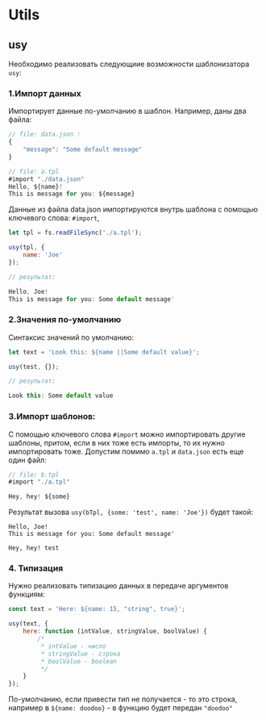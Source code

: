 # Utils

## usy

Необходимо реализовать следующиие возможности шаблонизатора `usy`:

### 1.Импорт данных


Импортирует данные по-умолчанию в шаблон. Например, даны два файла:

```js
// file: data.json :
{
    "message": "Some default message"
}

// file: a.tpl
#import "./data.json"
Hello, ${name}!
This is message for you: ${message}
```

Данные из файла data.json импортируются внутрь шаблона с помощью ключевого слова: `#import`,

```js
let tpl = fs.readFileSync('./a.tpl');

usy(tpl, {
    name: 'Joe'
});

// результат: 

Hello, Joe!
This is message for you: Some default message'
```

### 2.Значения по-умолчанию

Синтаксис значений по умолчанию: 

```js
let text = 'Look this: ${name ||Some default value}';

usy(test, {}); 

// результат: 

Look this: Some default value
```

### 3.Импорт шаблонов: 

С помощью ключевого слова `#import` можно импортировать другие шаблоны, притом, если в них тоже есть импорты, то их нужно импортировать тоже. Допустим помимо `a.tpl` и `data.json` есть еще один файл: 

```js
// file: b.tpl
#import "./a.tpl"

Hey, hey! ${some}
```

Результат вызова `usy(bTpl, {some: 'test', name: 'Joe'})` будет такой: 

```
Hello, Joe!
This is message for you: Some default message'

Hey, hey! test
```

### 4. Типизация 

Нужно реализовать типизацию данных в передаче аргументов функциям: 

```js
const text = 'Here: ${name: 15, "string", true}';

usy(text, {
    here: function (intValue, stringValue, boolValue) {
        /* 
         * intValue - число
         * stringValue - строка
         * boolValue - boolean
         */
    }
});
```
По-умолчанию, если привести тип не получается - то это строка, например в `${name: doodoo}` - в функцию будет передан `"doodoo"`
